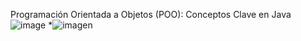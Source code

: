 Programación Orientada a Objetos (POO): Conceptos Clave en Java
![image](https://github.com/user-attachments/assets/feac3da2-eac8-40a5-9440-aa57c958ded3)
*![imagen](https://img.icons8.com/3d-fluency/94/java-coffee-cup-logo.png)
